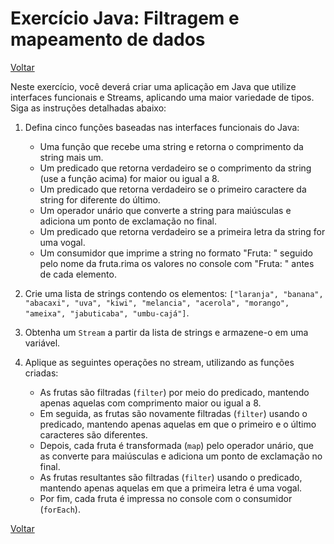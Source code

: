 # Exercício Java: Filtragem e mapeamento de dados

[Voltar](../../../README.md)

Neste exercício, você deverá criar uma aplicação em Java que utilize interfaces funcionais e Streams, aplicando uma maior variedade de tipos. Siga as instruções detalhadas abaixo:

1. Defina cinco funções baseadas nas interfaces funcionais do Java:

   - Uma função que recebe uma string e retorna o comprimento da string mais um.
   - Um predicado que retorna verdadeiro se o comprimento da string (use a função acima) for maior ou igual a 8.
   - Um predicado que retorna verdadeiro se o primeiro caractere da string for diferente do último.
   - Um operador unário que converte a string para maiúsculas e adiciona um ponto de exclamação no final.
   - Um predicado que retorna verdadeiro se a primeira letra da string for uma vogal.
   - Um consumidor que imprime a string no formato "Fruta: " seguido pelo nome da fruta.rima os valores no console com "Fruta: " antes de cada elemento.

2. Crie uma lista de strings contendo os elementos: `["laranja", "banana", "abacaxi", "uva", "kiwi", "melancia", "acerola", "morango", "ameixa", "jabuticaba", "umbu-cajá"]`.

3. Obtenha um `Stream` a partir da lista de strings e armazene-o em uma variável.

4. Aplique as seguintes operações no stream, utilizando as funções criadas:

   - As frutas são filtradas (`filter`) por meio do predicado, mantendo apenas aquelas com comprimento maior ou igual a 8.
   - Em seguida, as frutas são novamente filtradas (`filter`) usando o predicado, mantendo apenas aquelas em que o primeiro e o último caracteres são diferentes.
   - Depois, cada fruta é transformada (`map`) pelo operador unário, que as converte para maiúsculas e adiciona um ponto de exclamação no final.
   - As frutas resultantes são filtradas (`filter`) usando o predicado, mantendo apenas aquelas em que a primeira letra é uma vogal.
   - Por fim, cada fruta é impressa no console com o consumidor (`forEach`).

[Voltar](../../../README.md)

